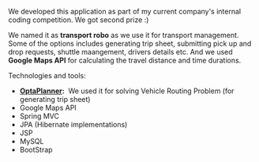 We developed this application as part of my current  company's internal coding competition. We got second prize :)

We named it as <b>transport robo</b> as we use it for transport management. Some of the options includes generating trip sheet, 
submitting pick up and drop requests, shuttle maangement, drivers details etc. And we used <b>Google Maps API</b> for calculating the 
travel distance and time durations.

Technologies and tools:
<ul>
<li><b><a href="http://www.optaplanner.org/">OptaPlanner</a>:</b>&nbsp;&nbsp;We used it for solving Vehicle Routing Problem (for generating trip sheet)</li>
<li>Google Maps API</li>
<li>Spring MVC</li>
<li>JPA (Hibernate implementations)</li>
<li>JSP</li>
<li>MySQL</li>
<li>BootStrap</li>
</ul>
